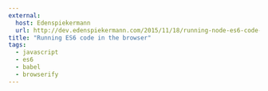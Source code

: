 ```yaml
---
external:
  host: Edenspiekermann
  url: http://dev.edenspiekermann.com/2015/11/18/running-node-es6-code-in-the-browser/
title: "Running ES6 code in the browser"
tags: 
  - javascript
  - es6
  - babel
  - browserify
---
```

